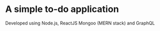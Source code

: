 <h1>A simple to-do application </h1>
Developed using Node.js, ReactJS Mongoo (MERN stack) and GraphQL
